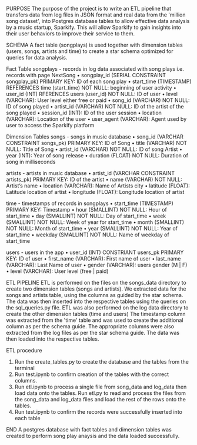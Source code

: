 
PURPOSE
The purpose of the project is to write an ETL pipeline that transfers data from log files in JSON format and real data from the 'million song dataset', into Postgres database tables to allow effective data analysis by a music startup, Sparkify. This will allow Sparkify to gain insights into their user behaviors to improve their service to them.

SCHEMA
A fact table (songplays) is used together with dimension tables (users, songs, artists and time) to create a star schema optimized for queries for data analysis.


 

Fact Table
songplays - records in log data associated with song plays i.e. records with page NextSong
•	songplay_id (SERIAL CONSTRAINT songplay_pk) PRIMARY KEY: ID of each song play
•	start_time (TIMESTAMP) REFERENCES time (start_time) NOT NULL: beginning of user activity
•	user_id (INT) RFERENCES users (user_id) NOT NULL: ID of user
•	level (VARCHAR): User level either free or paid
•	song_id (VARCHAR) NOT NULL: ID of song played
•	artist_id (VARCHAR) NOT NULL: ID of the artist of the song played
•	session_id (INT): ID of the user session
•	location (VARCHAR): Location of the user
•	user_agent (VARCHAR): Agent used by user to access the Sparkify platform
 
Dimension Tables
songs - songs in music database
•	song_id (VARCHAR CONSTRAINT songs_pk) PRIMARY KEY: ID of Song
•	title (VARCHAR) NOT NULL: Title of Song
•	artist_id (VARCHAR) NOT NULL: ID of song Artist
•	year (INT): Year of song release
•	duration (FLOAT) NOT NULL: Duration of song in milliseconds
 



artists - artists in music database
•	artist_id (VARCHAR CONSTRAINT artists_pk) PRIMARY KEY: ID of the artist
•	name (VARCHAR) NOT NULL: Artist’s name
•	location (VARCHAR): Name of Artists city
•	latitude (FLOAT): Latitude location of artist
•	longitude (FLOAT): Longitude location of artist
 

time - timestamps of records in songplays 
•	start_time (TIMESTAMP) PRIMARY KEY: Timestamp
•	hour (SMALLINT) NOT NULL: Hour of start_time
•	day (SMALLINT) NOT NULL: Day of start_time
•	week (SMALLINT) NOT NULL: Week of year for start_time
•	month (SMALLINT) NOT NULL: Month of start_time
•	year (SMALLINT) NOT NULL: Year of start_time
•	weekday (SMALLINT) NOT NULL: Name of weekday of start_time
 
users - users in the app
•	user_id (INT) CONSTRIANT users_pk PRIMARY KEY: ID of user
•	first_name (VARCHAR): First name of user
•	last_name (VARCHAR): Last Name of user
•	gender (VARCHAR): users gender (M | F)
•	level (VARCHAR): User level (free | paid)
 

ETL PIPELINE
ETL is performed on the files on the songs_data directory to create two dimension tables (songs and artists).
We extracted data for the songs and artists table, using the columns as guided by the star schema.
The data was then inserted into the respective tables using the queries on the sql_queries.py file.
ETL was also performed on the log data directory to create the other dimension tables (time and users)
The timestamp column was extracted from the 'time' table and was used to create the additional column as per the schema guide.
The appropriate columns were also extracted from the log files as per the star schema guide.
The data was then loaded into the respective tables.

ETL procedure
1. Run the create_tables.py to create the database and the tables from the terminal
2. Run test.ipynb to confirm creation of the tables with the correct columns.
3. Run etl.ipynb to process a single file from song_data and log_data then load data onto the tables. Run etl.py to read and process the files from the song_data and log_data files and load the rest of the rows onto the tables.
4. Run test.ipynb to confirm the records were successfully inserted into each table


END
A postgres database with fact tables and dimension tables was created to perform song play anaysis and the data loaded successfully.









